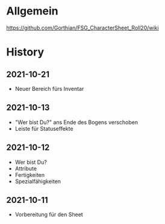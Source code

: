 # Allgemein
https://github.com/Gorthian/FSG_CharacterSheet_Roll20/wiki

# History

## 2021-10-21
- Neuer Bereich fürs Inventar

## 2021-10-13
- "Wer bist Du?" ans Ende des Bogens verschoben
- Leiste für Statuseffekte

## 2021-10-12
- Wer bist Du?
- Attribute
- Fertigkeiten
- Spezialfähigkeiten

## 2021-10-11
- Vorbereitung für den Sheet